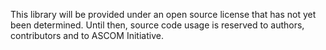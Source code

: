 This library will be provided under an open source license that has not yet been determined.
Until then, source code usage is reserved to authors, contributors and to ASCOM Initiative.